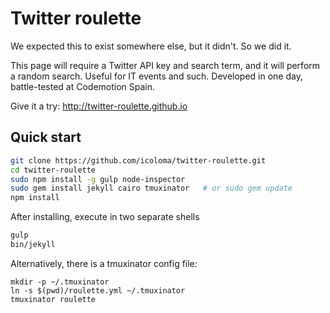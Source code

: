 # Twitter roulette

We expected this to exist somewhere else, but it didn't. So we did it.

This page will require a Twitter API key and search term, and it will perform a random search. Useful for IT events and such. Developed in one day, battle-tested at Codemotion Spain.

Give it a try: http://twitter-roulette.github.io

## Quick start

```bash
git clone https://github.com/icoloma/twitter-roulette.git
cd twitter-roulette
sudo npm install -g gulp node-inspector 
sudo gem install jekyll cairo tmuxinator   # or sudo gem update
npm install
```

After installing, execute in two separate shells

```bash
gulp
bin/jekyll
```

Alternatively, there is a tmuxinator config file:

```
mkdir -p ~/.tmuxinator
ln -s $(pwd)/roulette.yml ~/.tmuxinator
tmuxinator roulette
```
